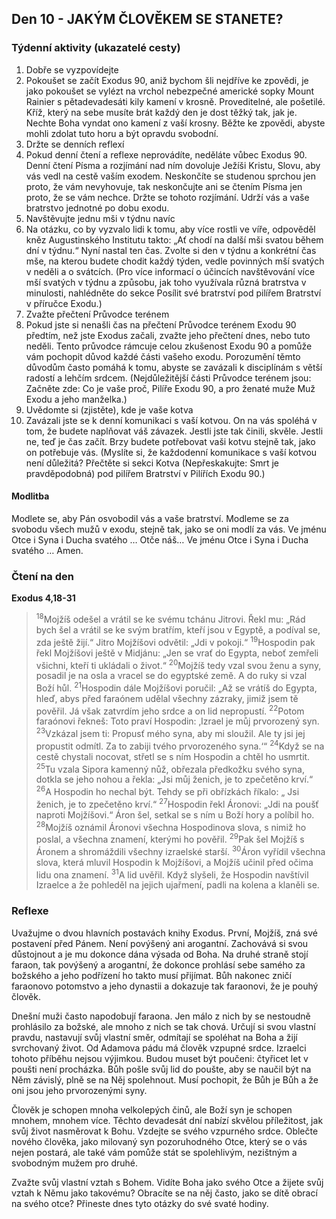 ## Den 10 - JAKÝM ČLOVĚKEM SE STANETE?

### Týdenní aktivity (ukazatelé cesty)

1. Dobře se vyzpovídejte
1. Pokoušet se začít Exodus 90, aniž bychom šli nejdříve ke zpovědi, je jako pokoušet se vylézt na vrchol nebezpečné americké sopky Mount Rainier s pětadevadesáti kily kamení v krosně. Proveditelné, ale pošetilé. Kříž, který na sebe musíte brát každý den je dost těžký tak, jak je. Nechte Boha vyndat ono kamení z vaší krosny. Běžte ke zpovědi, abyste mohli zdolat tuto horu a být opravdu svobodní.
1. Držte se denních reflexí
1. Pokud denní čtení a reflexe neprovádíte, neděláte vůbec Exodus 90. Denní čtení Písma a rozjímání nad ním dovoluje Ježíši Kristu, Slovu, aby vás vedl na cestě vaším exodem. Neskončíte se studenou sprchou jen proto, že vám nevyhovuje, tak neskončujte ani se čtením Písma jen proto, že se vám nechce. Držte se tohoto rozjímání. Udrží vás a vaše bratrstvo jednotné po dobu exodu.
1. Navštěvujte jednu mši v týdnu navíc
1. Na otázku, co by vyzvalo lidi k tomu, aby více rostli ve víře, odpověděl kněz Augustinského Institutu takto: „Ať chodí na další mši svatou během dní v týdnu.“ Nyní nastal ten čas. Zvolte si den v týdnu a konkrétní čas mše, na kterou budete chodit každý týden, vedle povinných mší svatých v neděli a o svátcích. (Pro více informací o účincích navštěvování více mší svatých v týdnu a způsobu, jak toho využívala různá bratrstva v minulosti, nahlédněte do sekce Posílit své bratrství pod pilířem Bratrství v příručce Exodu.)
1. Zvažte přečtení Průvodce terénem
1. Pokud jste si nenašli čas na přečtení Průvodce terénem Exodu 90 předtím, než jste Exodus začali, zvažte jeho přečtení dnes, nebo tuto neděli. Tento průvodce rámcuje celou zkušenost Exodu 90 a pomůže vám pochopit důvod každé části vašeho exodu. Porozumění těmto důvodům často pomáhá k tomu, abyste se zavázali k disciplínám s větší radostí a lehčím srdcem. (Nejdůležitější části Průvodce terénem jsou: Začněte zde: Co je vaše proč, Pilíře Exodu 90, a pro ženaté muže Muž Exodu a jeho manželka.)
1. Uvědomte si (zjistěte), kde je vaše kotva
1. Zavázali jste se k denní komunikaci s vaší kotvou. On na vás spoléhá v tom, že budete naplňovat váš závazek. Jestli jste tak činili, skvěle. Jestli ne, teď je čas začít. Brzy budete potřebovat vaši kotvu stejně tak, jako on potřebuje vás. (Myslíte si, že každodenní komunikace s vaší kotvou není důležitá? Přečtěte si sekci Kotva (Nepřeskakujte: Smrt je pravděpodobná) pod pilířem Bratrství v Pilířích Exodu 90.)

#### Modlitba

Modlete se, aby Pán osvobodil vás a vaše bratrství.
Modleme se za svobodu všech mužů v exodu, stejně tak, jako se oni modlí za vás.
Ve jménu Otce i Syna i Ducha svatého … Otče náš… Ve jménu Otce i Syna i Ducha svatého … Amen.

### Čtení na den

**Exodus 4,18-31**

> <sup>18</sup>Mojžíš odešel a vrátil se ke svému tchánu Jitrovi. Řekl mu: „Rád bych šel a vrátil se ke svým bratřím, kteří jsou v Egyptě, a podíval se, zda ještě žijí.“ Jitro Mojžíšovi odvětil: „Jdi v pokoji.“
> <sup>19</sup>Hospodin pak řekl Mojžíšovi ještě v Midjánu: „Jen se vrať do Egypta, neboť zemřeli všichni, kteří ti ukládali o život.“
> <sup>20</sup>Mojžíš tedy vzal svou ženu a syny, posadil je na osla a vracel se do egyptské země. A do ruky si vzal Boží hůl.
> <sup>21</sup>Hospodin dále Mojžíšovi poručil: „Až se vrátíš do Egypta, hleď, abys před faraónem udělal všechny zázraky, jimiž jsem tě pověřil. Já však zatvrdím jeho srdce a on lid nepropustí.
> <sup>22</sup>Potom faraónovi řekneš: Toto praví Hospodin: ‚Izrael je můj prvorozený syn.
> <sup>23</sup>Vzkázal jsem ti: Propusť mého syna, aby mi sloužil. Ale ty jsi jej propustit odmítl. Za to zabiji tvého prvorozeného syna.‘“
> <sup>24</sup>Když se na cestě chystali nocovat, střetl se s ním Hospodin a chtěl ho usmrtit.
> <sup>25</sup>Tu vzala Sipora kamenný nůž, obřezala předkožku svého syna, dotkla se jeho nohou a řekla: „Jsi můj ženich, je to zpečetěno krví.“
> <sup>26</sup>A Hospodin ho nechal být. Tehdy se při obřízkách říkalo: „ Jsi ženich, je to zpečetěno krví.“
> <sup>27</sup>Hospodin řekl Áronovi: „Jdi na poušť naproti Mojžíšovi.“ Áron šel, setkal se s ním u Boží hory a políbil ho.
> <sup>28</sup>Mojžíš oznámil Áronovi všechna Hospodinova slova, s nimiž ho poslal, a všechna znamení, kterými ho pověřil.
> <sup>29</sup>Pak šel Mojžíš s Áronem a shromáždili všechny izraelské starší.
> <sup>30</sup>Áron vyřídil všechna slova, která mluvil Hospodin k Mojžíšovi, a Mojžíš učinil před očima lidu ona znamení.
> <sup>31</sup>A lid uvěřil. Když slyšeli, že Hospodin navštívil Izraelce a že pohleděl na jejich ujařmení, padli na kolena a klaněli se.

### Reflexe

Uvažujme o dvou hlavních postavách knihy Exodus. První, Mojžíš, zná své postavení před Pánem. Není povýšený
ani arogantní. Zachovává si svou důstojnout a je mu dokonce dána výsada od Boha. Na druhé straně stojí faraon, tak
povýšený a arogantní, že dokonce prohlásí sebe samého za božského a jeho podřízení ho takto musí přijímat. Bůh
nakonec zničí faraonovo potomstvo a jeho dynastii a dokazuje tak faraonovi, že je pouhý člověk.

Dnešní muži často napodobují faraona. Jen málo z nich by se nestoudně prohlásilo za božské, ale mnoho z nich se
tak chová. Určují si svou vlastní pravdu, nastavují svůj vlastní směr, odmítají se spoléhat na Boha a žijí svrchovaný
život. Od Adamova pádu má člověk vzpupné srdce. Izraelci tohoto příběhu nejsou výjimkou. Budou muset být
poučeni: čtyřicet let v poušti není procházka. Bůh pošle svůj lid do poušte, aby se naučil být na Něm závislý, plně se
na Něj spolehnout. Musí pochopit, že Bůh je Bůh a že oni jsou jeho prvorozenými syny.

Člověk je schopen mnoha velkolepých činů, ale Boží syn je schopen mnohem, mnohem více. Těchto devadesát dní
nabízí skvělou příležitost, jak svůj život nasměrovat k Bohu. Vzdejte se svého vzpurného srdce. Oblečte nového
člověka, jako milovaný syn pozoruhodného Otce, který se o vás nejen postará, ale také vám pomůže stát se
spolehlivým, nezištným a svobodným mužem pro druhé.

Zvažte svůj vlastní vztah s Bohem. Vidíte Boha jako svého Otce a žijete svůj vztah k Němu jako takovému?
Obracíte se na něj často, jako se dítě obrací na svého otce? Přineste dnes tyto otázky do své svaté hodiny.
